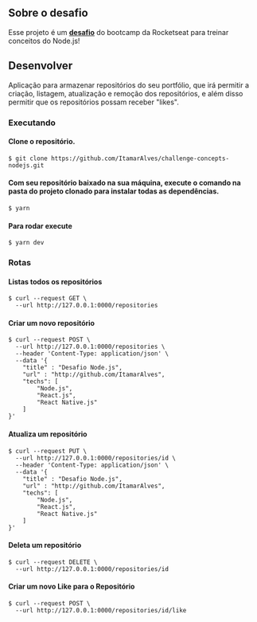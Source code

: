 ## Sobre o desafio

Esse projeto é um **[desafio](https://github.com/rocketseat-education/bootcamp-gostack-desafios/tree/master/desafio-conceitos-nodejs)** do bootcamp da Rocketseat para treinar conceitos do Node.js!

## Desenvolver
Aplicação para armazenar repositórios do seu portfólio, que irá permitir a criação, listagem, atualização e remoção dos repositórios, e além disso permitir que os repositórios possam receber "likes".

### Executando
#### Clone o repositório.
```shell
$ git clone https://github.com/ItamarAlves/challenge-concepts-nodejs.git
```
#### Com seu repositório baixado na sua máquina, execute o comando na pasta do projeto clonado para instalar todas as dependências.
```shell
$ yarn
```
#### Para rodar execute
```shell
$ yarn dev
```
### Rotas 
#### Listas todos os repositórios
```shell
$ curl --request GET \
  --url http://127.0.0.1:0000/repositories
```

#### Criar um novo repositório
```shell
$ curl --request POST \
  --url http://127.0.0.1:0000/repositories \
  --header 'Content-Type: application/json' \
  --data '{
	"title" : "Desafio Node.js",
	"url" : "http://github.com/ItamarAlves",
	"techs": [
		"Node.js",
		"React.js",
		"React Native.js"
	]
}'
```

#### Atualiza um repositório
```shell
$ curl --request PUT \
  --url http://127.0.0.1:0000/repositories/id \
  --header 'Content-Type: application/json' \
  --data '{
	"title" : "Desafio Node.js",
	"url" : "http://github.com/ItamarAlves",
	"techs": [
		"Node.js",
		"React.js",
		"React Native.js"
	]
}'
```

#### Deleta um repositório
```shell
$ curl --request DELETE \
  --url http://127.0.0.1:0000/repositories/id
```

#### Criar um novo Like para o Repositório
```shell
$ curl --request POST \
  --url http://127.0.0.1:0000/repositories/id/like
```  